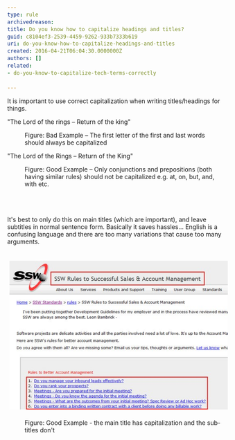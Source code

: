 ```yaml
---
type: rule
archivedreason: 
title: Do you know how to capitalize headings and titles?
guid: c8104ef3-2539-4459-9262-933b7333b619
uri: do-you-know-how-to-capitalize-headings-and-titles
created: 2016-04-21T06:04:30.0000000Z
authors: []
related:
- do-you-know-to-capitalize-tech-terms-correctly

---
```



<div>​It is important to use correct capitalization when writing titles/headings for things.</div><p class="ssw15-rteElement-GreyBox">"The Lord of the rings – Return of the king"</p><dd class="ssw15-rteElement-FigureBad">Figure: Bad Example – The first letter of the first and last words should always be capitalized</dd><p class="ssw15-rteElement-GreyBox">"The Lord of the Rings – Return of the King"</p><dd class="ssw15-rteElement-FigureGood">Figure: Good Example – Only conjunctions and prepositions (both having similar rules) should not be capitalized e.g. at, on, but, and, with etc.​​</dd><br>
<br><excerpt class='endintro'></excerpt><br>
<p>​It's best to only do this on main titles (which are important), and leave subtitles in normal sentence form. Basically it saves hassles... English is a confusing language and there are too many variations that cause too many arguments.​</p><p>​<img src="good-example-of-capitalizing-titles.jpg" alt="Good Example - the main title has capitalization and the sub-titles don't" style="margin:5px;" /><br></p><dd class="ssw15-rteElement-FigureGood">Figure: Good Example - the main title has capitalization and the sub-titles don't​<br></dd>


